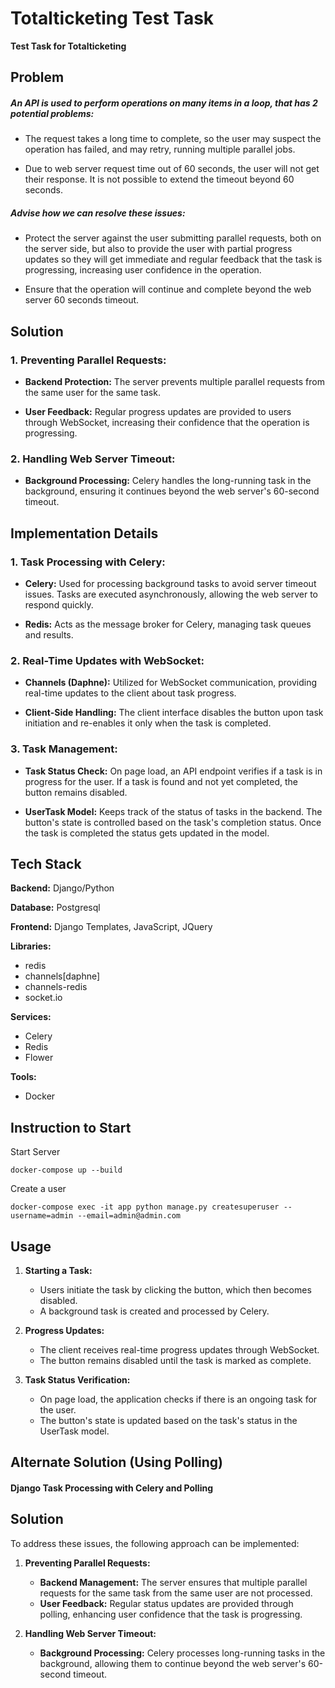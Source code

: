 
# Totalticketing Test Task

**Test Task for Totalticketing**


## Problem

##### An API is used to perform operations on many items in a loop, that has 2 potential problems:
 - The request takes a long time to complete, so the user may suspect the operation has failed, and may retry, running multiple parallel jobs.

 - Due to web server request time out of 60 seconds, the user will not get their response. It is not possible to extend the timeout beyond 60 seconds.


##### Advise how we can resolve these issues:
 - Protect the server against the user submitting parallel requests, both on the server side, but also to provide the user with partial progress updates so they will get immediate and regular feedback that the task is progressing, increasing user confidence in the operation.

 - Ensure that the operation will continue and complete beyond the web server 60 seconds timeout.




## Solution

### 1. Preventing Parallel Requests:

- **Backend Protection:** The server prevents multiple parallel requests from the same user for the same task.

- **User Feedback:** Regular progress updates are provided to users through WebSocket, increasing their confidence that the operation is progressing.

### 2. Handling Web Server Timeout:

- **Background Processing:** Celery handles the long-running task in the background, ensuring it continues beyond the web server's 60-second timeout.


## Implementation Details

### 1. Task Processing with Celery:

- **Celery:** Used for processing background tasks to avoid server timeout issues. Tasks are executed asynchronously, allowing the web server to respond quickly.

- **Redis:** Acts as the message broker for Celery, managing task queues and results.

### 2. Real-Time Updates with WebSocket:

- **Channels (Daphne):** Utilized for WebSocket communication, providing real-time updates to the client about task progress.

- **Client-Side Handling:** The client interface disables the button upon task initiation and re-enables it only when the task is completed.

### 3.  Task Management:

- **Task Status Check:** On page load, an API endpoint verifies if a task is in progress for the user. If a task is found and not yet completed, the button remains disabled.

- **UserTask Model:** Keeps track of the status of tasks in the backend. The button's state is controlled based on the task's completion status. Once the task is completed the status gets updated in the model.

## Tech Stack
**Backend:** Django/Python

**Database:** Postgresql

**Frontend:** Django Templates, JavaScript, JQuery

**Libraries:**
- redis
- channels[daphne]
- channels-redis
- socket.io

**Services:**
- Celery
- Redis
- Flower

**Tools:**
- Docker


## Instruction to Start

Start Server
```
docker-compose up --build

```

Create a user
```
docker-compose exec -it app python manage.py createsuperuser --username=admin --email=admin@admin.com

```
## Usage

1. **Starting a Task:**
   - Users initiate the task by clicking the button, which then becomes disabled.
   - A background task is created and processed by Celery.

2. **Progress Updates:**
   - The client receives real-time progress updates through WebSocket.
   - The button remains disabled until the task is marked as complete.

3. **Task Status Verification:**
   - On page load, the application checks if there is an ongoing task for the user.
   - The button's state is updated based on the task's status in the UserTask model.
## Alternate Solution (Using Polling)

#### Django Task Processing with Celery and Polling

## Solution

To address these issues, the following approach can be implemented:

1. **Preventing Parallel Requests:**
   - **Backend Management:** The server ensures that multiple parallel requests for the same task from the same user are not processed.
   - **User Feedback:** Regular status updates are provided through polling, enhancing user confidence that the task is progressing.

2. **Handling Web Server Timeout:**
   - **Background Processing:** Celery processes long-running tasks in the background, allowing them to continue beyond the web server's 60-second timeout.
